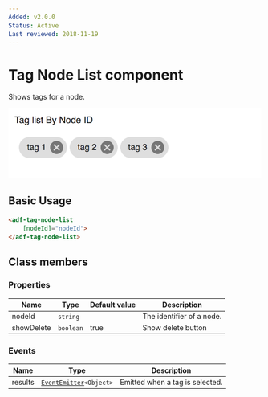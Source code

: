 ```yaml
---
Added: v2.0.0
Status: Active
Last reviewed: 2018-11-19
---
```


# Tag Node List component

Shows tags for a node.

![Custom columns](../docassets/images/tag1.png)

## Basic Usage

```html
<adf-tag-node-list 
    [nodeId]="nodeId">
</adf-tag-node-list>
```

## Class members

### Properties

| Name | Type | Default value | Description |
| ---- | ---- | ------------- | ----------- |
| nodeId | `string` |  | The identifier of a node. |
| showDelete | `boolean` | true | Show delete button |

### Events

| Name | Type | Description |
| ---- | ---- | ----------- |
| results | [`EventEmitter`](https://angular.io/api/core/EventEmitter)`<Object>` | Emitted when a tag is selected. |
